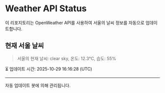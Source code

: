
# Weather API Status

이 리포지토리는 OpenWeather API를 사용하여 서울의 날씨 정보를 자동으로 업데이트합니다.

## 현재 서울 날씨
> 서울의 현재 날씨: clear sky, 온도: 12.3°C, 습도: 55%

⏳ 업데이트 시간: 2025-10-29 16:16:28 (UTC)

---
자동 업데이트 봇에 의해 관리됩니다.
